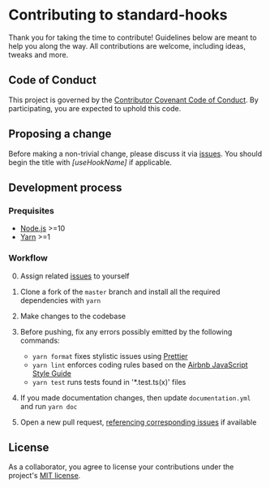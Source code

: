# Contributing to standard-hooks

Thank you for taking the time to contribute! Guidelines below are meant to help you along the way. All contributions are welcome, including ideas, tweaks and more.

## Code of Conduct

This project is governed by the [Contributor Covenant Code of Conduct](./CODE_OF_CONDUCT.md). By participating, you are expected to uphold this code.

## Proposing a change

Before making a non-trivial change, please discuss it via [issues]. You should begin the title with _[useHookName]_ if applicable.

## Development process

### Prequisites

- [Node.js](https://nodejs.org/) >=10
- [Yarn](https://yarnpkg.com/) >=1

### Workflow

0. Assign related [issues] to yourself
1. Clone a fork of the `master` branch and install all the required dependencies with `yarn`
1. Make changes to the codebase
1. Before pushing, fix any errors possibly emitted by the following commands:

   - `yarn format` fixes stylistic issues using [Prettier]
   - `yarn lint` enforces coding rules based on the [Airbnb JavaScript Style Guide]
   - `yarn test` runs tests found in '\*.test.ts(x)' files

1. If you made documentation changes, then update `documentation.yml` and run `yarn doc`
1. Open a new pull request, [referencing corresponding issues] if available

## License

As a collaborator, you agree to license your contributions under the project's [MIT license](./LICENSE).

[issues]: https://github.com/kripod/standard-hooks/issues
[prettier]: https://prettier.io/
[airbnb javascript style guide]: https://github.com/airbnb/javascript
[referencing corresponding issues]: https://help.github.com/en/articles/closing-issues-using-keywords
